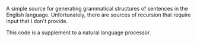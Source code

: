 A simple source for generating grammatical structures of sentences in the English language.
Unfortunately, there are sources of recursion that require input that I don't provide.

This code is a supplement to a natural language processor.
